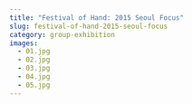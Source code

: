 ```yaml
---
title: "Festival of Hand: 2015 Seoul Focus"
slug: festival-of-hand-2015-seoul-focus
category: group-exhibition
images:
  - 01.jpg
  - 02.jpg
  - 03.jpg
  - 04.jpg
  - 05.jpg
---
```

